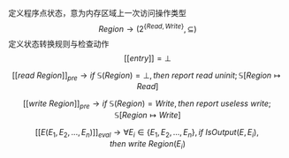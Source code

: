 定义程序点状态，意为内存区域上一次访问操作类型
$$
Region \rightarrow (2^{\{Read,Write\}},\subseteq)
$$
定义状态转换规则与检查动作
$$
[[entry]]=\bot
$$

$$
[[read\ Region]]_{pre}\rightarrow if\ \mathbb{S}(Region)=\bot, then\ report\ read\ uninit;\mathbb{S}[Region \mapsto Read]
$$

$$
[[write\ Region]]_{pre}\rightarrow if\ \mathbb{S}(Region)=Write,then\ report\ useless\ write;\mathbb{S}[Region\mapsto Write]
$$

$$
[[E(E_1,E_2,...,E_n)]]_{eval}\rightarrow \forall E_i \in \{E_1,E_2,...,E_n\},if\ IsOutput(E,E_i),then\ write\ Region(E_i)
$$

